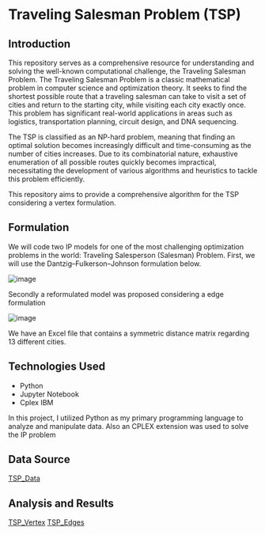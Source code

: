 # Traveling Salesman Problem (TSP) 

## Introduction
This repository serves as a comprehensive resource for understanding and solving the well-known computational challenge, the Traveling Salesman Problem.
The Traveling Salesman Problem is a classic mathematical problem in computer science and optimization theory. It seeks to find the shortest possible route that a traveling salesman can take to visit a set of cities and return to the starting city, while visiting each city exactly once. This problem has significant real-world applications in areas such as logistics, transportation planning, circuit design, and DNA sequencing.

The TSP is classified as an NP-hard problem, meaning that finding an optimal solution becomes increasingly difficult and time-consuming as the number of cities increases. Due to its combinatorial nature, exhaustive enumeration of all possible routes quickly becomes impractical, necessitating the development of various algorithms and heuristics to tackle this problem efficiently.

This repository aims to provide a comprehensive algorithm for the TSP considering a vertex formulation.

## Formulation
We will code two IP models for one of the most challenging optimization problems in the world: Traveling Salesperson (Salesman) Problem. First, we will use the Dantzig–Fulkerson–Johnson formulation below.

![image](https://github.com/kevinapo92/TSP-Problem/assets/96119396/901235ed-41b2-4c6c-82bd-332391da6d08)

Secondly a reformulated model was proposed considering a edge formulation 

![image](https://github.com/kevinapo92/TSP-Problem/assets/96119396/db031d55-3f09-47d5-a724-fc7a7273c76b)

We have an Excel file that contains a symmetric distance matrix regarding 13 different cities.

## Technologies Used
* Python
* Jupyter Notebook
* Cplex IBM

In this project, I utilized Python as my primary programming language to analyze and manipulate data. Also an CPLEX extension was used to solve the IP problem

## Data Source

[TSP_Data](https://github.com/kevinapo92/TSP-Problem/blob/main/TSP_input.xlsx)

## Analysis and Results

[TSP_Vertex](https://github.com/kevinapo92/TSP-Problem/blob/main/TSP_Vertex.ipynb)
[TSP_Edges](https://github.com/kevinapo92/TSP-Problem/blob/main/TSP_edges.ipynb)


